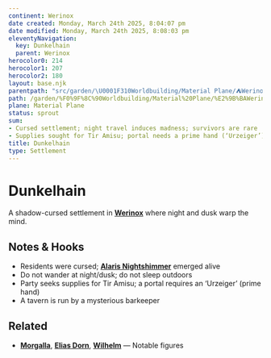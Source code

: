 ```yaml
---
continent: Werinox
date created: Monday, March 24th 2025, 8:04:07 pm
date modified: Monday, March 24th 2025, 8:08:03 pm
eleventyNavigation:
  key: Dunkelhain
  parent: Werinox
herocolor0: 214
herocolor1: 207
herocolor2: 180
layout: base.njk
parentpath: "src/garden/\U0001F310Worldbuilding/Material Plane/⛺Werinox/Werinox.md"
path: /garden/%F0%9F%8C%90Worldbuilding/Material%20Plane/%E2%9B%BAWerinox/Regions/Dunkelhain/
plane: Material Plane
status: sprout
sum:
- Cursed settlement; night travel induces madness; survivors are rare
- Supplies sought for Tir Amisu; portal needs a prime hand (‘Urzeiger’)
title: Dunkelhain
type: Settlement
---
```


# Dunkelhain

A shadow-cursed settlement in **[Werinox](/garden/%F0%9F%8C%90Worldbuilding/Material%20Plane/%E2%9B%BAWerinox/Werinox)** where night and dusk warp the mind.

## Notes & Hooks
- Residents were cursed; **[Alaris Nightshimmer](/garden/%F0%9F%8C%90Worldbuilding/Material%20Plane/%E2%9B%BAWerinox/Regions/Da%CC%88mmerhain/Alaris%20Nightshimmer)** emerged alive
- Do not wander at night/dusk; do not sleep outdoors
- Party seeks supplies for Tir Amisu; a portal requires an ‘Urzeiger’ (prime hand)
- A tavern is run by a mysterious barkeeper

## Related
- **[Morgalla](/garden/%F0%9F%8C%90Worldbuilding/Material%20Plane/%E2%9B%BAWerinox/Regions/Dunkelhain/Morgalla)**, **[Elias Dorn](/garden/%F0%9F%8C%90Worldbuilding/Material%20Plane/%E2%9B%BAWerinox/Regions/Dunkelhain/Elias%20Dorn)**, **[Wilhelm](/garden/%F0%9F%8C%90Worldbuilding/Material%20Plane/%E2%9B%BAWerinox/Regions/Dunkelhain/Wilhelm)** — Notable figures